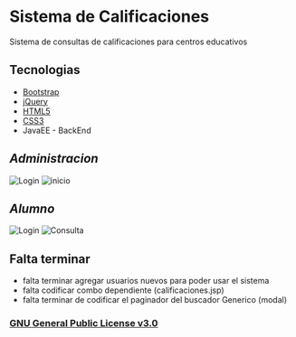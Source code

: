 # Sistema de Calificaciones

 Sistema de consultas de calificaciones para centros educativos 

## Tecnologias

* [Bootstrap](https://v4-alpha.getbootstrap.com/)
* [jQuery](https://jquery.com/)
* [HTML5](https://www.w3schools.com/html/)
* [CSS3](https://www.w3schools.com/css/)
* JavaEE - BackEnd

 ## _Administracion_
 
 ![Login](http://i.imgur.com/NS4YZWy.jpg)
 ![inicio](http://i.imgur.com/8Wbm2hZ.jpg)
 
 ## _Alumno_
 
  ![Login](http://i.imgur.com/JuAkxKk.jpg)
  ![Consulta](http://i.imgur.com/VRNxWkI.jpg)

## Falta terminar

* falta terminar agregar usuarios nuevos para poder usar el sistema
* falta codificar combo dependiente (calificaciones.jsp)
* falta terminar de codificar el paginador del buscador Generico (modal)

### [GNU General Public License v3.0](https://github.com/ManuXpy/Sistema-Calificaciones/blob/master/LICENSE)

